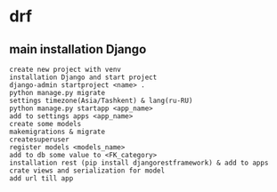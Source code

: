 # drf 

## main installation Django

    create new project with venv
    installation Django and start project
    django-admin startproject <name> .
    python manage.py migrate
    settings timezone(Asia/Tashkent) & lang(ru-RU)
    python manage.py startapp <app_name>
    add to settings apps <app_name>
    create some models
    makemigrations & migrate
    createsuperuser
    register models <models_name>
    add to db some value to <FK_category>
    installation rest (pip install djangorestframework) & add to apps
    crate views and serialization for model
    add url till app
    
